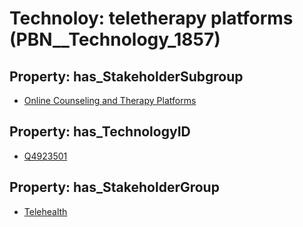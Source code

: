 # Technoloy: __teletherapy platforms__ (PBN__Technology_1857)

## Property: has_StakeholderSubgroup

* [Online Counseling and Therapy Platforms](PBN__TechSubgroup_65)

## Property: has_TechnologyID

* [Q4923501](Q4923501)

## Property: has_StakeholderGroup

* [Telehealth](PBN__TechGroup_3)

